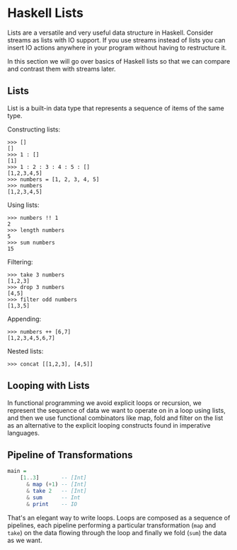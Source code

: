<!--
(c) 2022, Composewell Technologies.
SPDX-License-Identifer: BSD-3-Clause
-->

# Haskell Lists

Lists are a versatile and very useful data structure in Haskell. Consider
streams as lists with IO support. If you use streams instead of lists you can
insert IO actions anywhere in your program without having to restructure it.

In this section we will go over basics of Haskell lists so that we can
compare and contrast them with streams later.

## Lists

List is a built-in data type that represents a sequence of items of the same
type.

Constructing lists:

```
>>> []
[]
>>> 1 : []
[1]
>>> 1 : 2 : 3 : 4 : 5 : []
[1,2,3,4,5]
>>> numbers = [1, 2, 3, 4, 5]
>>> numbers
[1,2,3,4,5]
```

Using lists:

```
>>> numbers !! 1
2
>>> length numbers
5
>>> sum numbers
15
```

Filtering:

```
>>> take 3 numbers
[1,2,3]
>>> drop 3 numbers
[4,5]
>>> filter odd numbers
[1,3,5]
```

Appending:

```
>>> numbers ++ [6,7]
[1,2,3,4,5,6,7]
```

Nested lists:

```
>>> concat [[1,2,3], [4,5]]
```

## Looping with Lists

In functional programming we avoid explicit loops or recursion, we
represent the sequence of data we want to operate on in a loop using
lists, and then we use functional combinators like map, fold and filter
on the list as an alternative to the explicit looping constructs found in
imperative languages.

## Pipeline of Transformations

```haskell
main =
    [1..3]       -- [Int]
      & map (+1) -- [Int]
      & take 2   -- [Int]
      & sum      -- Int
      & print    -- IO
```

That's an elegant way to write loops. Loops are composed as a sequence
of pipelines, each pipeline performing a particular transformation
(`map` and `take`) on the data flowing through the loop and finally we
fold (`sum`) the data as we want.
